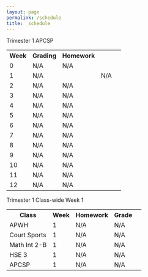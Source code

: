 ```yaml
---
layout: page
permalink: /schedule
title: _schedule
---
```


Trimester 1 APCSP

<table>
  <tr>
    <th>Week</th>
    <th>Grading</th>
    <th>Homework</th>
  </tr>
  <tr>
    <td>0</td>
    <td>N/A</td>
    <td>N/A</td>
  </tr>
  <tr>
    <td>1</td>
    <td>N/A<td>
    <td>N/A<td>
  </tr>
  <tr>
    <td>2</td>
    <td>N/A</td>
    <td>N/A</td>
  </tr>
  <tr>
    <td>3</td>
    <td>N/A</td>
    <td>N/A</td>
  </tr>
  <tr>
    <td>4</td>
    <td>N/A</td>
    <td>N/A</td>
  </tr>
  <tr>
    <td>5</td>
    <td>N/A</td>
    <td>N/A</td>
  </tr>
  <tr>
    <td>6</td>
    <td>N/A</td>
    <td>N/A</td>
  </tr>
  <tr>
    <td>7</td>
    <td>N/A</td>
    <td>N/A</td>
  </tr>
  <tr>
    <td>8</td>
    <td>N/A</td>
    <td>N/A</td>
  </tr>
  <tr>
    <td>9</td>
    <td>N/A</td>
    <td>N/A</td>
  </tr>
  <tr>
    <td>10</td>
    <td>N/A</td>
    <td>N/A</td>
  </tr>
  <tr>
    <td>11</td>
    <td>N/A</td>
    <td>N/A</td>
  </tr>
  <tr>
    <td>12</td>
    <td>N/A</td>
    <td>N/A</td>
  </tr>
</table>

Trimester 1 Class-wide Week 1

<table>
  <tr>
    <th>Class</th>
    <th>Week</th>
    <th>Homework</th>
    <th>Grade<th>
  </tr>
  <tr>
    <td>APWH</td>
    <td>1</td>
    <td>N/A</td>
    <td>N/A</td>
  </tr>
  <tr>
    <td>Court Sports</td>
    <td>1</td>
    <td>N/A</td>
    <td>N/A</td>
  </tr>
  <tr>
    <td>Math Int 2-B</td>
    <td>1</td>
    <td>N/A</td>
    <td>N/A</td>
  </tr>
  <tr>
    <td>HSE 3</td>
    <td>1</td>
    <td>N/A</td>
    <td>N/A</td>
  </tr>
  <tr>
    <td>APCSP</td>
    <td>1</td>
    <td>N/A</td>
    <td>N/A</td>
  </tr>
</table>

</body>
</html>